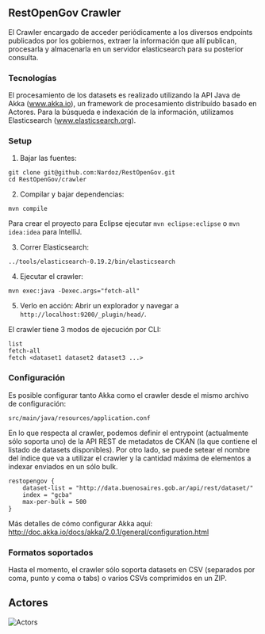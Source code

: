 ## RestOpenGov Crawler

 El Crawler encargado de acceder periódicamente a los diversos endpoints publicados por los gobiernos, extraer la información que allí publican, procesarla y almacenarla en un servidor elasticsearch para su posterior consulta.

### Tecnologías
El procesamiento de los datasets es realizado utilizando la API Java de Akka (www.akka.io), un framework de procesamiento distribuído basado en Actores.
Para la búsqueda e indexación de la información, utilizamos Elasticsearch (www.elasticsearch.org). 

### Setup

1. Bajar las fuentes:
```
git clone git@github.com:Nardoz/RestOpenGov.git 
cd RestOpenGov/crawler
```

2. Compilar y bajar dependencias:
```
mvn compile
```
Para crear el proyecto para Eclipse ejecutar ```mvn eclipse:eclipse``` o ```mvn idea:idea``` para IntelliJ. 

3. Correr Elasticsearch:
```
../tools/elasticsearch-0.19.2/bin/elasticsearch
```

4. Ejecutar el crawler:
```
mvn exec:java -Dexec.args="fetch-all"
```

5. Verlo en acción:
Abrir un explorador y navegar a ```http://localhost:9200/_plugin/head/```.


El crawler tiene 3 modos de ejecución por CLI:

```
list
fetch-all
fetch <dataset1 dataset2 dataset3 ...>
```

### Configuración
Es posible configurar tanto Akka como el crawler desde el mismo archivo de configuración:
```
src/main/java/resources/application.conf
```

En lo que respecta al crawler, podemos definir el entrypoint (actualmente sólo soporta uno) de la API REST de metadatos de CKAN (la que contiene el listado de datasets disponibles).
Por otro lado, se puede setear el nombre del índice que va a utilizar el crawler y la cantidad máxima de elementos a indexar enviados en un sólo bulk.
```
restopengov {
    dataset-list = "http://data.buenosaires.gob.ar/api/rest/dataset/"
    index = "gcba"
    max-per-bulk = 500
}
```

Más detalles de cómo configurar Akka aquí:
http://doc.akka.io/docs/akka/2.0.1/general/configuration.html

### Formatos soportados
Hasta el momento, el crawler sólo soporta datasets en CSV (separados por coma, punto y coma o tabs) o varios CSVs comprimidos en un ZIP.

## Actores
![Actors](http://f.cl.ly/items/042M1m1b320I1f2f0S3v/Image%202012.04.22%2011:10:38%20PM.png)


